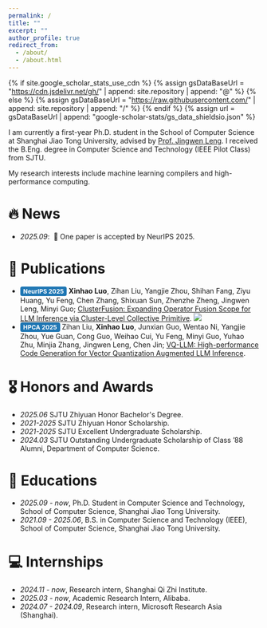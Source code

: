 ```yaml
---
permalink: /
title: ""
excerpt: ""
author_profile: true
redirect_from: 
  - /about/
  - /about.html
---
```


<style>
  .conference-badge {
      background: #1f77b4;      /* 蓝色背景 */
      color: white;             /* 白色文字 */
      font-size: 12px;          /* 字体大小 */
      padding: 2px 6px;         /* 内边距，上下2px，左右6px */
      border-radius: 4px;       /* 圆角 */
      font-weight: bold;        /* 加粗 */
      display: inline-block;    /* 行内块，方便排版 */
  }
</style>


<span class='anchor' id='about-me'></span>

{% if site.google_scholar_stats_use_cdn %}
{% assign gsDataBaseUrl = "https://cdn.jsdelivr.net/gh/" | append: site.repository | append: "@" %}
{% else %}
{% assign gsDataBaseUrl = "https://raw.githubusercontent.com/" | append: site.repository | append: "/" %}
{% endif %}
{% assign url = gsDataBaseUrl | append: "google-scholar-stats/gs_data_shieldsio.json" %}

I am currently a first-year Ph.D. student in the School of Computer Science at Shanghai Jiao Tong University, advised by [Prof. Jingwen Leng](https://www.cs.sjtu.edu.cn/~leng-jw/). I received the B.Eng. degree in Computer Science and Technology (IEEE Pilot Class) from SJTU.

My research interests include machine learning compilers and high-performance computing. 

<!-- I have published more than 100 papers at the top international AI conferences with total <a href='https://scholar.google.com/citations?user=DhtAFkwAAAAJ'>google scholar citations <strong><span id='total_cit'>260000+</span></strong></a> (You can also use google scholar badge <a href='https://scholar.google.com/citations?user=DhtAFkwAAAAJ'><img src="https://img.shields.io/endpoint?url={{ url | url_encode }}&logo=Google%20Scholar&labelColor=f6f6f6&color=9cf&style=flat&label=citations"></a>). -->


# 🔥 News
- *2025.09*: &nbsp;🎉 One paper is accepted by NeurIPS 2025.

# 📝 Publications 

- <span class="conference-badge">NeurIPS 2025</span> **Xinhao Luo**, Zihan Liu, Yangjie Zhou, Shihan Fang, Ziyu Huang, Yu Feng, Chen Zhang, Shixuan Sun, Zhenzhe Zheng, Jingwen Leng, Minyi Guo; [ClusterFusion: Expanding Operator Fusion Scope for LLM Inference via Cluster-Level Collective Primitive](https://arxiv.org/pdf/2508.18850).
[![](https://img.shields.io/github/stars/xinhao-luo/ClusterFusion?style=social&label=Code+Stars)](https://github.com/xinhao-luo/ClusterFusion)
- <span class="conference-badge">HPCA 2025</span> Zihan Liu, **Xinhao Luo**, Junxian Guo, Wentao Ni, Yangjie Zhou, Yue Guan, Cong Guo, Weihao Cui, Yu Feng, Minyi Guo, Yuhao Zhu, Minjia Zhang, Jingwen Leng, Chen Jin; [VQ-LLM: High-performance Code Generation for Vector Quantization Augmented LLM Inference](https://ieeexplore.ieee.org/stamp/stamp.jsp?tp=&arnumber=10946800).

# 🎖 Honors and Awards
- *2025.06* SJTU Zhiyuan Honor Bachelor's Degree.
- *2021-2025* SJTU Zhiyuan Honor Scholarship.
- *2021-2025* SJTU Excellent Undergraduate Scholarship.
- *2024.03* SJTU Outstanding Undergraduate Scholarship of Class ’88 Alumni, Department of Computer Science.

# 📖 Educations
- *2025.09 - now*, Ph.D. Student in Computer Science and Technology, School of Computer Science, Shanghai Jiao Tong University.
- *2021.09 - 2025.06*, B.S. in Computer Science and Technology (IEEE), School of Computer Science, Shanghai Jiao Tong University.

# 💻 Internships
- *2024.11 - now*, Research intern, Shanghai Qi Zhi Institute.
- *2025.03 - now*, Academic Research Intern, Alibaba.
- *2024.07 - 2024.09*, Research intern, Microsoft Research Asia (Shanghai).